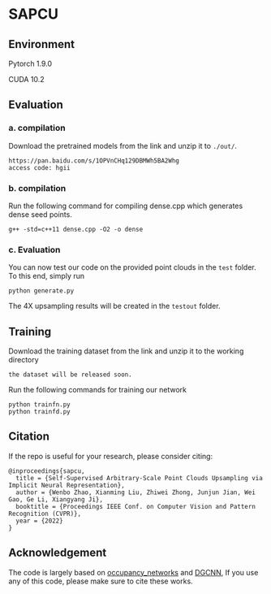 # SAPCU

## Environment
Pytorch 1.9.0

CUDA 10.2

## Evaluation
### a. compilation
Download the pretrained models from the link and unzip it to  `./out/`.
```
https://pan.baidu.com/s/1OPVnCHq129DBMWh5BA2Whg 
access code: hgii 
```
### b. compilation
Run the following command for compiling dense.cpp which generates dense seed points.
```
g++ -std=c++11 dense.cpp -O2 -o dense
```
### c. Evaluation
You can now test our code on the provided point clouds in the `test` folder. To this end, simply run
```
python generate.py
```
The 4X upsampling results will be created in the `testout` folder.

## Training
Download the training dataset from the link and unzip it to the working directory
```
the dataset will be released soon.
```

Run the following commands for training our network
```
python trainfn.py
python trainfd.py
```

## Citation
If the repo is useful for your research, please consider citing:
  
    @inproceedings{sapcu,
      title = {Self-Supervised Arbitrary-Scale Point Clouds Upsampling via Implicit Neural Representation},
      author = {Wenbo Zhao, Xianming Liu, Zhiwei Zhong, Junjun Jian, Wei Gao, Ge Li, Xiangyang Ji},
      booktitle = {Proceedings IEEE Conf. on Computer Vision and Pattern Recognition (CVPR)},
      year = {2022} 
    }


## Acknowledgement
The code is largely based on [occupancy_networks](https://github.com/autonomousvision/occupancy_networks/) and [DGCNN](https://github.com/WangYueFt/dgcnn), If you use any of this code, please make sure to cite these works.
